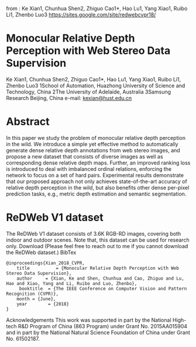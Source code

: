 from : Ke Xian1, Chunhua Shen2, Zhiguo Cao1*, Hao Lu1, Yang Xiao1, Ruibo Li1, Zhenbo Luo3
https://sites.google.com/site/redwebcvpr18/

# Monocular Relative Depth Perception with Web Stereo Data Supervision
Ke Xian1, Chunhua Shen2, Zhiguo Cao1*, Hao Lu1, Yang Xiao1, Ruibo Li1, Zhenbo Luo3
1School of Automation, Huazhong University of Science and Technology, China
2The University of Adelaide, Australia               3Samsung Research Beijing, China
e-mail: kexian@hust.edu.cn

# Abstract
In this paper we study the problem of monocular relative depth perception in the wild. We introduce a simple yet effective method to automatically generate dense relative depth annotations from web stereo images, and propose a new dataset that consists of diverse images as well as corresponding dense relative depth maps. Further, an improved ranking loss is introduced to deal with imbalanced ordinal relations, enforcing the network to focus on a set of hard pairs. Experimental results demonstrate that our proposed approach not only achieves state-of-the-art accuracy of relative depth perception in the wild, but also benefits other dense per-pixel prediction tasks, e.g., metric depth estimation and semantic segmentation.



# ReDWeb V1 dataset
The ReDWeb V1 dataset consists of 3.6K RGB-RD images, covering both indoor and outdoor scenes. Note that, this dataset can be used for research only.
Download (Please  feel free to reach out to me if you cannot download the ReDWeb dataset.)
BibTex
```
@inproceedings{Xian_2018_CVPR,
    title          = {Monocular Relative Depth Perception with Web Stereo Data Supervision},
    author     = {Xian, Ke and Shen, Chunhua and Cao, Zhiguo and Lu, Hao and Xiao, Yang and Li, Ruibo and Luo, Zhenbo},
     booktitle  = {The IEEE Conference on Computer Vision and Pattern Recognition (CVPR)},
    month = {June},
    year        = {2018}
}
```
Acknowledgements
This work was supported in part by the National High-tech R&D Program of China (863 Program) under Grant No. 2015AA015904 and in part by the National Natural Science Foundation of China under Grant No. 61502187.
